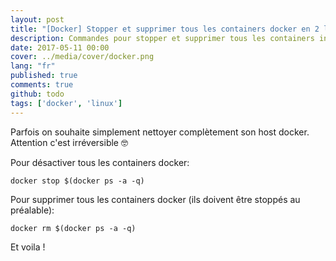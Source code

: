 ```yaml
---
layout: post
title: "[Docker] Stopper et supprimer tous les containers docker en 2 lignes"
description: Commandes pour stopper et supprimer tous les containers instanciés dans docker sur linux.
date: 2017-05-11 00:00
cover: ../media/cover/docker.png
lang: "fr"
published: true
comments: true
github: todo
tags: ['docker', 'linux']
---
```


Parfois on souhaite simplement nettoyer complètement son host docker. Attention c'est irréversible :nerd_face:

Pour désactiver tous les containers docker:
~~~
docker stop $(docker ps -a -q)
~~~



Pour supprimer tous les containers docker (ils doivent être stoppés au préalable):
~~~
docker rm $(docker ps -a -q)
~~~

Et voila !